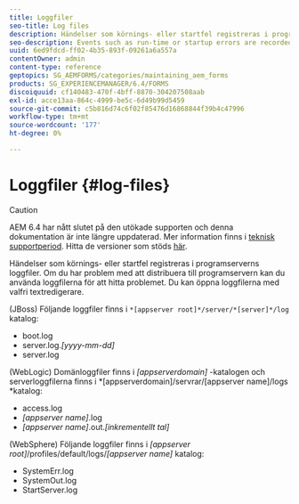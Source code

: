 ```yaml
---
title: Loggfiler
seo-title: Log files
description: Händelser som körnings- eller startfel registreras i programserverns loggfiler, som kan öppnas med valfri textredigerare.
seo-description: Events such as run-time or startup errors are recorded to the application server log files, which can be  opened using any text editor.
uuid: 6ed9fdcd-ff02-4b35-893f-09261a6a557a
contentOwner: admin
content-type: reference
geptopics: SG_AEMFORMS/categories/maintaining_aem_forms
products: SG_EXPERIENCEMANAGER/6.4/FORMS
discoiquuid: cf140483-470f-4bff-8870-304207508aab
exl-id: acce13aa-864c-4999-be5c-6d49b99d5459
source-git-commit: c5b816d74c6f02f85476d16868844f39b4c47996
workflow-type: tm+mt
source-wordcount: '177'
ht-degree: 0%

---
```


# Loggfiler {#log-files}

>[!CAUTION]
>
>AEM 6.4 har nått slutet på den utökade supporten och denna dokumentation är inte längre uppdaterad. Mer information finns i [teknisk supportperiod](https://helpx.adobe.com/support/programs/eol-matrix.html). Hitta de versioner som stöds [här](https://experienceleague.adobe.com/docs/).

Händelser som körnings- eller startfel registreras i programserverns loggfiler. Om du har problem med att distribuera till programservern kan du använda loggfilerna för att hitta problemet. Du kan öppna loggfilerna med valfri textredigerare.

(JBoss) Följande loggfiler finns i `*[appserver root]*/server/*[server]*/log` katalog:

* boot.log
* server.log.*[yyyy-mm-dd]*
* server.log

(WebLogic) Domänloggfiler finns i *[appserverdomain]* -katalogen och serverloggfilerna finns i *[appserverdomain]/servrar/[appserver name]/logs *katalog:

* access.log
* *[appserver name]*.log
* *[appserver name]*.out.*[inkrementellt tal]*

(WebSphere) Följande loggfiler finns i *[appserver root]*/profiles/default/logs/*[appserver name]* katalog:

* SystemErr.log
* SystemOut.log
* StartServer.log
